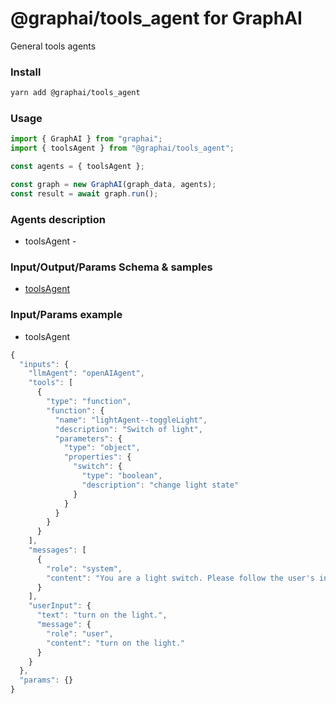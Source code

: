 
# @graphai/tools_agent for GraphAI

General tools agents

### Install

```sh
yarn add @graphai/tools_agent
```


### Usage

```typescript
import { GraphAI } from "graphai";
import { toolsAgent } from "@graphai/tools_agent";

const agents = { toolsAgent };

const graph = new GraphAI(graph_data, agents);
const result = await graph.run();
```

### Agents description
- toolsAgent - 

### Input/Output/Params Schema & samples
 - [toolsAgent](https://github.com/receptron/graphai/blob/main/docs/agentDocs/undefined/toolsAgent.md)

### Input/Params example
 - toolsAgent



```typescript
{
  "inputs": {
    "llmAgent": "openAIAgent",
    "tools": [
      {
        "type": "function",
        "function": {
          "name": "lightAgent--toggleLight",
          "description": "Switch of light",
          "parameters": {
            "type": "object",
            "properties": {
              "switch": {
                "type": "boolean",
                "description": "change light state"
              }
            }
          }
        }
      }
    ],
    "messages": [
      {
        "role": "system",
        "content": "You are a light switch. Please follow the user's instructions."
      }
    ],
    "userInput": {
      "text": "turn on the light.",
      "message": {
        "role": "user",
        "content": "turn on the light."
      }
    }
  },
  "params": {}
}
```











